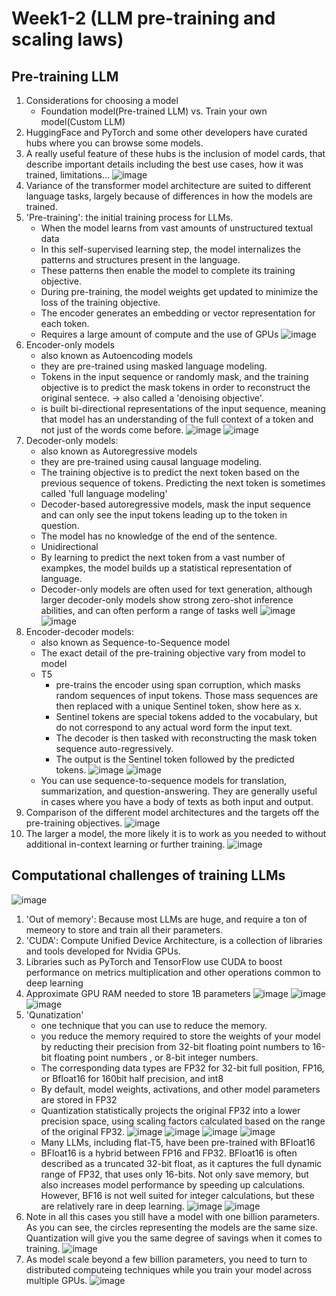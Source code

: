 # Week1-2 (LLM pre-training and scaling laws)
## Pre-training LLM
1. Considerations for choosing a model
   - Foundation model(Pre-trained LLM) vs. Train your own model(Custom LLM)
2. HuggingFace and PyTorch and some other developers have curated hubs where you can browse some models.
3. A really useful feature of these hubs is the inclusion of model cards, that describe important details including the best use cases, how it was trained, limitations...
![image](https://github.com/FionaYuY/Generative-AI-with-Large-Language-Models_notes/blob/7d0749ffc47f1086a0febec6f0a67915ff9c8a7d/screenshots%20of%20lecture%20slides/0096.jpg)
4. Variance of the transformer model architecture are suited to different language tasks, largely because of differences in how the models are trained.
5. 'Pre-training': the initial training process for LLMs.
   - When the model learns from vast amounts of unstructured textual data
   - In this self-supervised learning step, the model internalizes the patterns and structures present in the language.
   - These patterns then enable the model to complete its training objective.
   - During pre-training, the model weights get updated to minimize the loss of the training objective.
   - The encoder generates an embedding or vector representation for each token.
   - Requires a large amount of compute and the use of GPUs
  ![image](https://github.com/FionaYuY/Generative-AI-with-Large-Language-Models_notes/blob/ca8d75ca5c1f0afe846b1ef5a5e88bea7f807829/screenshots%20of%20lecture%20slides/0098.jpg)
6. Encoder-only models
     - also known as Autoencoding models
     - they are pre-trained using masked language modeling.
     - Tokens in the input sequence or randomly mask, and the training objective is to predict the mask tokens in order to reconstruct the original sentece. -> also called a 'denoising objective'.
     - is built bi-directional representations of the input sequence, meaning that model has an understanding of the full context of a token and not just of the words come before.
  ![image](https://github.com/FionaYuY/Generative-AI-with-Large-Language-Models_notes/blob/d58c2b6f29599d393c1dfd05e9fa3828ebe17c16/screenshots%20of%20lecture%20slides/0100.jpg)
  ![image](https://github.com/FionaYuY/Generative-AI-with-Large-Language-Models_notes/blob/d58c2b6f29599d393c1dfd05e9fa3828ebe17c16/screenshots%20of%20lecture%20slides/0101.jpg)
7. Decoder-only models:
   - also known as Autoregressive models
   - they are pre-trained using causal language modeling.
   - The training objective is to predict the next token based on the previous sequence of tokens. Predicting the next token is sometimes called 'full language modeling'
   - Decoder-based autoregressive models, mask the input sequence and can only see the input tokens leading up to the token in question.
   - The model has no knowledge of the end of the sentence.
   - Unidirectional
   - By learning to predict the next token from a vast number of exampkes, the model builds up a statistical representation of language.
   - Decoder-only models are often used for text generation, although larger decoder-only models show strong zero-shot inference abilities, and can often perform a range of tasks well
  ![image](https://github.com/FionaYuY/Generative-AI-with-Large-Language-Models_notes/blob/385bd1a05634bb93bae1943258a613ad756a8833/screenshots%20of%20lecture%20slides/0102.jpg)
  ![image](https://github.com/FionaYuY/Generative-AI-with-Large-Language-Models_notes/blob/385bd1a05634bb93bae1943258a613ad756a8833/screenshots%20of%20lecture%20slides/0103.jpg)
  8. Encoder-decoder models:
     - also known as Sequence-to-Sequence model
     - The exact detail of the pre-training objective vary from model to model
     - T5
       * pre-trains the encoder using span corruption, which masks random sequences of input tokens. Those mass sequences are then replaced with a unique Sentinel token, show here as x.
       * Sentinel tokens are special tokens added to the vocabulary, but do not correspond to any actual word form the input text.
       * The decoder is then tasked with reconstructing the mask token sequence auto-regressively.
       * The output is the Sentinel token followed by the predicted tokens.
    ![image](https://github.com/FionaYuY/Generative-AI-with-Large-Language-Models_notes/blob/61ef6015d1af0a976e03e252a5041cecf5cff889/screenshots%20of%20lecture%20slides/0104.jpg)
    ![image](https://github.com/FionaYuY/Generative-AI-with-Large-Language-Models_notes/blob/61ef6015d1af0a976e03e252a5041cecf5cff889/screenshots%20of%20lecture%20slides/0104.jpg)
     - You can use sequence-to-sequence models for translation, summarization, and question-answering. They are generally useful in cases where you have a body of texts as both input and output.
  9. Comparison of the different model architectures and the targets off the pre-training objectives.
     ![image](https://github.com/FionaYuY/Generative-AI-with-Large-Language-Models_notes/blob/ffb9eb8e58b2dabd3f370408116a486cb0a08cda/screenshots%20of%20lecture%20slides/0106.jpg)
  10. The larger a model, the more likely it is to work as you needed to without additional in-context learning or further training.
      ![image](https://github.com/FionaYuY/Generative-AI-with-Large-Language-Models_notes/blob/ffb9eb8e58b2dabd3f370408116a486cb0a08cda/screenshots%20of%20lecture%20slides/0108.jpg)
       
## Computational challenges of training LLMs
![image](https://github.com/FionaYuY/Generative-AI-with-Large-Language-Models_notes/blob/a3ecf15266bcb68af6f4984263598c576a27e34e/screenshots%20of%20lecture%20slides/0110.jpg)
1. 'Out of memory': Because most LLMs are huge, and require a ton of memeory to store and train all their parameters.
2. 'CUDA': Compute Unified Device Architecture, is a collection of libraries and tools developed for Nvidia GPUs.
3. Libraries such as PyTorch and TensorFlow use CUDA to boost performance on metrics multiplication and other operations common to deep learning
4. Approximate GPU RAM needed to store 1B parameters
![image](https://github.com/FionaYuY/Generative-AI-with-Large-Language-Models_notes/blob/a3ecf15266bcb68af6f4984263598c576a27e34e/screenshots%20of%20lecture%20slides/0111.jpg)
![image](https://github.com/FionaYuY/Generative-AI-with-Large-Language-Models_notes/blob/81a4208e619e56ecb26fc2041073b35b0ec1054a/screenshots%20of%20lecture%20slides/%E8%9E%A2%E5%B9%95%E6%93%B7%E5%8F%96%E7%95%AB%E9%9D%A2%20(666).png)
![image](https://github.com/FionaYuY/Generative-AI-with-Large-Language-Models_notes/blob/da9f2965a853248ab8f453aad528749b449b00d5/screenshots%20of%20lecture%20slides/0113.jpg)
6. 'Qunatization'
   - one technique that you can use to reduce the memory.
   - you reduce the memory required to store the weights of your model by reducting their precision from 32-bit floating point numbers to 16-bit floating point numbers , or 8-bit integer numbers.
   - The corresponding data types are FP32 for 32-bit full position, FP16, or Bfloat16 for 160bit half precision, and int8
   - By default, model weights, activations, and other model parameters are stored in FP32
   - Quantization statistically projects the original FP32 into a lower precision space, using scaling factors calculated based on the range of the original FP32. 
![image](https://github.com/FionaYuY/Generative-AI-with-Large-Language-Models_notes/blob/da9f2965a853248ab8f453aad528749b449b00d5/screenshots%20of%20lecture%20slides/0114.jpg)
![image](https://github.com/FionaYuY/Generative-AI-with-Large-Language-Models_notes/blob/da9f2965a853248ab8f453aad528749b449b00d5/screenshots%20of%20lecture%20slides/0115.jpg)
![image](https://github.com/FionaYuY/Generative-AI-with-Large-Language-Models_notes/blob/da9f2965a853248ab8f453aad528749b449b00d5/screenshots%20of%20lecture%20slides/0116.jpg)
![image](https://github.com/FionaYuY/Generative-AI-with-Large-Language-Models_notes/blob/da9f2965a853248ab8f453aad528749b449b00d5/screenshots%20of%20lecture%20slides/0117.jpg)
   - Many LLMs, including flat-T5, have been pre-trained with BFloat16
   - BFloat16 is a hybrid between FP16 and FP32. BFloat16 is often described as a truncated 32-bit float, as it captures the full dynamic range of FP32, that uses only 16-bits. Not only save memory, but also increases model performance by speeding up calculations. However, BF16 is not well suited for integer calculations, but these are relatively rare in deep learning.
![image](https://github.com/FionaYuY/Generative-AI-with-Large-Language-Models_notes/blob/da9f2965a853248ab8f453aad528749b449b00d5/screenshots%20of%20lecture%20slides/0118.jpg)
![image](https://github.com/FionaYuY/Generative-AI-with-Large-Language-Models_notes/blob/da9f2965a853248ab8f453aad528749b449b00d5/screenshots%20of%20lecture%20slides/0119.jpg)
9. Note in all this cases you still have a model with one billion parameters. As you can see, the circles representing the models are the same size. Quantization will give you the same degree of savings when it comes to training.
![image](https://github.com/FionaYuY/Generative-AI-with-Large-Language-Models_notes/blob/da9f2965a853248ab8f453aad528749b449b00d5/screenshots%20of%20lecture%20slides/0120.jpg)
10. As model scale beyond a few billion parameters, you need to turn to distributed computeing techniques while you train your model across multiple GPUs.
![image](https://github.com/FionaYuY/Generative-AI-with-Large-Language-Models_notes/blob/da9f2965a853248ab8f453aad528749b449b00d5/screenshots%20of%20lecture%20slides/0122.jpg)









    
